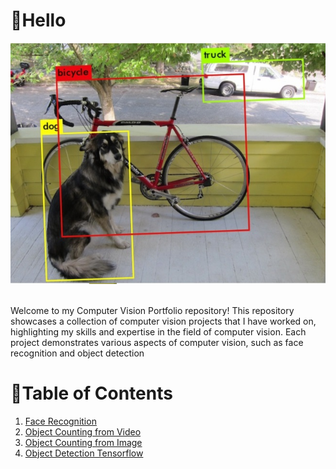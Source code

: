
# 👋Hello
<p align="center">
  <img src="https://github.com/naufaljaya/wowrack-cv-porto/blob/main/asset/Object%20detection%20ex.jpeg?raw=true" alt="Sublime's custom image"/>
</p>
<br>
Welcome to my Computer Vision Portfolio repository! This repository showcases a collection of computer vision projects that I have worked on, highlighting my skills and expertise in the field of computer vision. Each project demonstrates various aspects of computer vision, such as face recognition and object detection

# 📖Table of Contents

1.  [Face Recognition](https://github.com/naufaljaya/wowrack-cv-porto/tree/main/Face%20Recognition)
2.  [Object Counting from Video](https://github.com/naufaljaya/wowrack-cv-porto/tree/main/Object%20Counting%20from%20Video)
3.  [Object Counting from Image](https://github.com/naufaljaya/wowrack-cv-porto/tree/main/Object%20Counting%20from%20Image)
4.  [Object Detection Tensorflow](https://github.com/naufaljaya/wowrack-cv-porto/tree/main/Object%20Detection%20Tensorflow)
